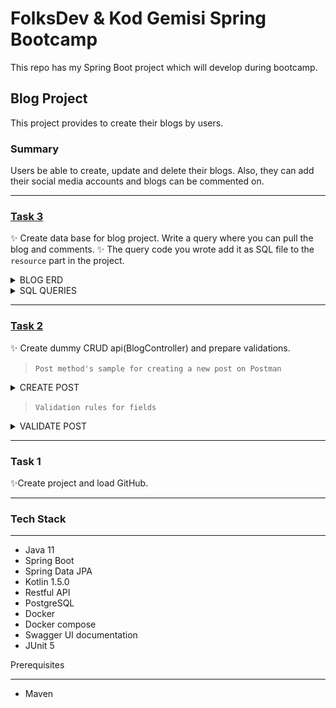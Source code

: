 # FolksDev & Kod Gemisi Spring Bootcamp

This repo has my Spring Boot project which will develop during bootcamp.

## Blog Project

This project provides to create their blogs by users.
### Summary
Users be able to create, update and delete their blogs. Also, they can add their social media accounts and blogs can be commented on.

---


### [Task 3](https://github.com/Folksdev-camp/folksdev-fatimeyukkaldiran/commit/e39ccafad6e067f3b406d65f733fc149881c61e2)

:sparkles: Create data base for blog project. Write a query where you can pull the blog and comments. 
:sparkles: The query code you wrote add it as SQL file to the `resource` part in the project.  

<details>
 <summary> BLOG ERD </summary>
  
 
  [![](./app-samples/blog-ERD.png "blog db diagram")](https://github.com/Folksdev-camp/folksdev-fatimeyukkaldiran/)
  
</details>
   
<details>
 <summary> SQL QUERIES </summary>
 Sql query that pull blog's author, post, comment information.
 
[![](./app-samples/blog-query.PNG "query for blog")](https://github.com/Folksdev-camp/folksdev-fatimeyukkaldiran/)
 
</details>
  
---
 ###  [Task 2](https://github.com/Folksdev-camp/folksdev-fatimeyukkaldiran/commit/6b1dbce3ced1cb6553b1b61a0277992fcd4da183) 

 ✨ Create dummy CRUD api(BlogController) and prepare validations.


>  `Post method's sample for creating a new post on Postman` 

<details>
 <summary> CREATE POST </summary>

[![](./app-samples/post.JPG "Create a new post")](https://github.com/Folksdev-camp/folksdev-fatimeyukkaldiran/)
 
 </details>

> `Validation rules for fields`

<details>
 <summary> VALIDATE POST</summary>
 
 
[![](./app-samples/exception.JPG "sample for MethodArgumentNotValidException")](https://github.com/Folksdev-camp/folksdev-fatimeyukkaldiran/)

</details>
 
---
### Task 1
 ✨Create project and load GitHub.
 
---


### Tech Stack
---
- Java 11
- Spring Boot
- Spring Data JPA
- Kotlin 1.5.0
- Restful API
- PostgreSQL
- Docker
- Docker compose
- Swagger UI documentation
- JUnit 5

Prerequisites

---
- Maven
